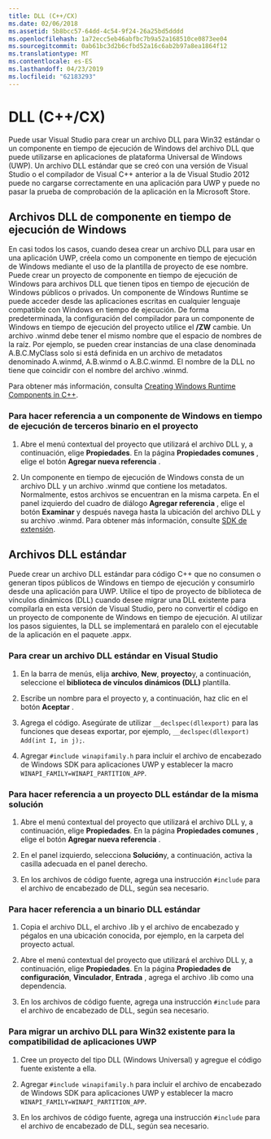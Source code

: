 ```yaml
---
title: DLL (C++/CX)
ms.date: 02/06/2018
ms.assetid: 5b8bcc57-64dd-4c54-9f24-26a25bd5dddd
ms.openlocfilehash: 1a72ecc5eb46abfbc7b9a52a168510ce0873ee04
ms.sourcegitcommit: 0ab61bc3d2b6cfbd52a16c6ab2b97a8ea1864f12
ms.translationtype: MT
ms.contentlocale: es-ES
ms.lasthandoff: 04/23/2019
ms.locfileid: "62183293"
---
```

# <a name="dlls-ccx"></a>DLL (C++/CX)

Puede usar Visual Studio para crear un archivo DLL para Win32 estándar o un componente en tiempo de ejecución de Windows del archivo DLL que puede utilizarse en aplicaciones de plataforma Universal de Windows (UWP). Un archivo DLL estándar que se creó con una versión de Visual Studio o el compilador de Visual C++ anterior a la de Visual Studio 2012 puede no cargarse correctamente en una aplicación para UWP y puede no pasar la prueba de comprobación de la aplicación en la Microsoft Store.

## <a name="windows-runtime-component-dlls"></a>Archivos DLL de componente en tiempo de ejecución de Windows

En casi todos los casos, cuando desea crear un archivo DLL para usar en una aplicación UWP, créela como un componente en tiempo de ejecución de Windows mediante el uso de la plantilla de proyecto de ese nombre. Puede crear un proyecto de componente en tiempo de ejecución de Windows para archivos DLL que tienen tipos en tiempo de ejecución de Windows públicos o privados. Un componente de Windows Runtime se puede acceder desde las aplicaciones escritas en cualquier lenguaje compatible con Windows en tiempo de ejecución. De forma predeterminada, la configuración del compilador para un componente de Windows en tiempo de ejecución del proyecto utilice el **/ZW** cambie. Un archivo .winmd debe tener el mismo nombre que el espacio de nombres de la raíz. Por ejemplo, se pueden crear instancias de una clase denominada A.B.C.MyClass solo si está definida en un archivo de metadatos denominado A.winmd, A.B.winmd o A.B.C.winmd. El nombre de la DLL no tiene que coincidir con el nombre del archivo .winmd.

Para obtener más información, consulta [Creating Windows Runtime Components in C++](/windows/uwp/winrt-components/creating-windows-runtime-components-in-cpp).

### <a name="to-reference-a-third-party-windows-runtime-component-binary-in-your-project"></a>Para hacer referencia a un componente de Windows en tiempo de ejecución de terceros binario en el proyecto

1. Abre el menú contextual del proyecto que utilizará el archivo DLL y, a continuación, elige **Propiedades**. En la página **Propiedades comunes** , elige el botón **Agregar nueva referencia** .

1. Un componente en tiempo de ejecución de Windows consta de un archivo DLL y un archivo .winmd que contiene los metadatos. Normalmente, estos archivos se encuentran en la misma carpeta. En el panel izquierdo del cuadro de diálogo **Agregar referencia** , elige el botón **Examinar** y después navega hasta la ubicación del archivo DLL y su archivo .winmd. Para obtener más información, consulte [SDK de extensión](/visualstudio/extensibility/creating-a-software-development-kit#ExtensionSDKs).

## <a name="standard-dlls"></a>Archivos DLL estándar

Puede crear un archivo DLL estándar para código C++ que no consumen o generan tipos públicos de Windows en tiempo de ejecución y consumirlo desde una aplicación para UWP. Utilice el tipo de proyecto de biblioteca de vínculos dinámicos (DLL) cuando desee migrar una DLL existente para compilarla en esta versión de Visual Studio, pero no convertir el código en un proyecto de componente de Windows en tiempo de ejecución. Al utilizar los pasos siguientes, la DLL se implementará en paralelo con el ejecutable de la aplicación en el paquete .appx.

### <a name="to-create-a-standard-dll-in-visual-studio"></a>Para crear un archivo DLL estándar en Visual Studio

1. En la barra de menús, elija **archivo**, **New**, **proyecto**y, a continuación, seleccione el **biblioteca de vínculos dinámicos (DLL)** plantilla.

1. Escribe un nombre para el proyecto y, a continuación, haz clic en el botón **Aceptar** .

1. Agrega el código. Asegúrate de utilizar `__declspec(dllexport)` para las funciones que deseas exportar, por ejemplo, `__declspec(dllexport) Add(int I, in j);`.

1. Agregar `#include winapifamily.h` para incluir el archivo de encabezado de Windows SDK para aplicaciones UWP y establecer la macro `WINAPI_FAMILY=WINAPI_PARTITION_APP`.

### <a name="to-reference-a-standard-dll-project-from-the-same-solution"></a>Para hacer referencia a un proyecto DLL estándar de la misma solución

1. Abre el menú contextual del proyecto que utilizará el archivo DLL y, a continuación, elige **Propiedades**. En la página **Propiedades comunes** , elige el botón **Agregar nueva referencia** .

1. En el panel izquierdo, selecciona **Solución**y, a continuación, activa la casilla adecuada en el panel derecho.

1. En los archivos de código fuente, agrega una instrucción `#include` para el archivo de encabezado de DLL, según sea necesario.

### <a name="to-reference-a-standard-dll-binary"></a>Para hacer referencia a un binario DLL estándar

1. Copia el archivo DLL, el archivo .lib y el archivo de encabezado y pégalos en una ubicación conocida, por ejemplo, en la carpeta del proyecto actual.

1. Abre el menú contextual del proyecto que utilizará el archivo DLL y, a continuación, elige **Propiedades**. En la página **Propiedades de configuración**, **Vinculador**, **Entrada** , agrega el archivo .lib como una dependencia.

1. En los archivos de código fuente, agrega una instrucción `#include` para el archivo de encabezado de DLL, según sea necesario.

### <a name="to-migrate-an-existing-win32-dll-for-uwp-app-compatibility"></a>Para migrar un archivo DLL para Win32 existente para la compatibilidad de aplicaciones UWP

1. Cree un proyecto del tipo DLL (Windows Universal) y agregue el código fuente existente a ella.

1. Agregar `#include winapifamily.h` para incluir el archivo de encabezado de Windows SDK para aplicaciones UWP y establecer la macro `WINAPI_FAMILY=WINAPI_PARTITION_APP`.

1. En los archivos de código fuente, agrega una instrucción `#include` para el archivo de encabezado de DLL, según sea necesario.
